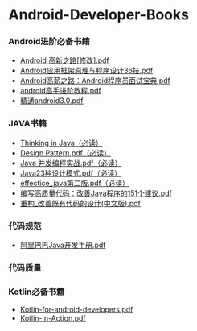 # Android-Developer-Books



   

### Android进阶必备书籍
   * [Android 高新之路[修改].pdf](https://github.com/liuzhanta/Android-Developer-Books/blob/master/Books_Android/Android%20%E9%AB%98%E6%96%B0%E4%B9%8B%E8%B7%AF%5B%E4%BF%AE%E6%94%B9%5D.pdf)
   * [Android应用框架原理与程序设计36技.pdf](https://github.com/liuzhanta/Android-Developer-Books/blob/master/Books_Android/Android%E5%BA%94%E7%94%A8%E6%A1%86%E6%9E%B6%E5%8E%9F%E7%90%86%E4%B8%8E%E7%A8%8B%E5%BA%8F%E8%AE%BE%E8%AE%A136%E6%8A%80.pdf)
   * [Android高薪之路：Android程序员面试宝典.pdf](https://github.com/liuzhanta/Android-Developer-Books/blob/master/Books_Android/Android%E9%AB%98%E8%96%AA%E4%B9%8B%E8%B7%AF%EF%BC%9AAndroid%E7%A8%8B%E5%BA%8F%E5%91%98%E9%9D%A2%E8%AF%95%E5%AE%9D%E5%85%B8.pdf)
   * [android高手进阶教程.pdf](https://github.com/liuzhanta/Android-Developer-Books/blob/master/Books_Android/android%E9%AB%98%E6%89%8B%E8%BF%9B%E9%98%B6%E6%95%99%E7%A8%8B.pdf)
   * [精通android3.0.pdf](https://github.com/liuzhanta/Android-Developer-Books/blob/master/Books_Android/%E7%B2%BE%E9%80%9Aandroid3.0.pdf)


### JAVA书籍
 * [Thinking in Java（必读）](https://github.com/liuzhanta/Android-Developer-Books/blob/master/Books_Java/Thinking%20In%20Java%204(%E5%AE%8C%E7%BE%8E%E9%AB%98%E6%B8%85%E4%B8%AD%E6%96%87%E7%89%88).pdf)
 * [Design Pattern.pdf（必读）](https://github.com/liuzhanta/Android-Developer-Books/blob/master/Books_Java/Design%20Pattern.pdf)
 * [Java 并发编程实战.pdf（必读）](https://github.com/liuzhanta/Android-Developer-Books/blob/master/Books_Java/Java%20%E5%B9%B6%E5%8F%91%E7%BC%96%E7%A8%8B%E5%AE%9E%E6%88%98.pdf)
 * [Java23种设计模式.pdf（必读）](https://github.com/liuzhanta/Android-Developer-Books/blob/master/Books_Java/Java23%E7%A7%8D%E8%AE%BE%E8%AE%A1%E6%A8%A1%E5%BC%8F.pdf)
 * [effectice_java第二版.pdf（必读）](https://github.com/liuzhanta/Android-Developer-Books/blob/master/Books_Java/effectice_java%E7%AC%AC%E4%BA%8C%E7%89%88.pdf)
 * [编写高质量代码：改善Java程序的151个建议.pdf](https://github.com/liuzhanta/Android-Developer-Books/blob/master/Books_Java/%E7%BC%96%E5%86%99%E9%AB%98%E8%B4%A8%E9%87%8F%E4%BB%A3%E7%A0%81%EF%BC%9A%E6%94%B9%E5%96%84Java%E7%A8%8B%E5%BA%8F%E7%9A%84151%E4%B8%AA%E5%BB%BA%E8%AE%AE.pdf)
 * [重构_改善既有代码的设计(中文版).pdf](https://github.com/liuzhanta/Android-Developer-Books/blob/master/Books_Java/%E9%87%8D%E6%9E%84_%E6%94%B9%E5%96%84%E6%97%A2%E6%9C%89%E4%BB%A3%E7%A0%81%E7%9A%84%E8%AE%BE%E8%AE%A1(%E4%B8%AD%E6%96%87%E7%89%88).pdf)

### 代码规范
 * [阿里巴巴Java开发手册.pdf](https://github.com/liuzhanta/Android-Developer-Books/blob/master/Books_Java/%E9%98%BF%E9%87%8C%E5%B7%B4%E5%B7%B4Java%E5%BC%80%E5%8F%91%E6%89%8B%E5%86%8C.pdf)
 
 ### 代码质量
 
### Kotlin必备书籍
   * [Kotlin-for-android-developers.pdf](https://github.com/liuzhanta/Android-Developer-Books/blob/master/Books_Kotlin/kotlin-for-android-developers-zh.pdf)
   * [Kotlin-In-Action.pdf](https://github.com/liuzhanta/Android-Developer-Books/blob/master/Books_Kotlin/Kotlin%20in%20Action%20.pdf)
   

